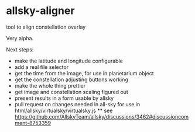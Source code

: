 # allsky-aligner
tool to align constellation overlay

Very alpha.

Next steps:
* make the latitude and longitude configurable
* add a real file selector
* get the time from the image, for use in planetarium object
* get the constellation adjusting buttons working
* make the whole thing prettier
* get image and constellation scaling figured out
* present results in a form usable by allsky
* pull request on changes needed in all-sky for use in html/allsky/virtualsky/virtualsky.js
  ** see https://github.com/AllskyTeam/allsky/discussions/3462#discussioncomment-8753359
